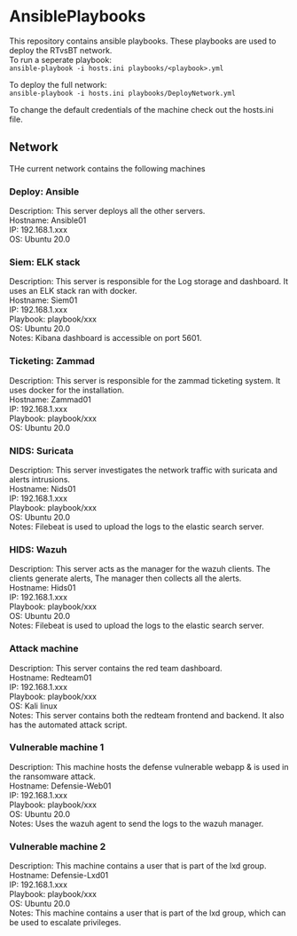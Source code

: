 # AnsiblePlaybooks
This repository contains ansible playbooks. These playbooks are used to deploy the RTvsBT network.  
To run a seperate playbook:  
`ansible-playbook -i hosts.ini playbooks/<playbook>.yml`  

To deploy the full network:  
`ansible-playbook -i hosts.ini playbooks/DeployNetwork.yml`  

To change the default credentials of the machine check out the hosts.ini file.  

## Network



THe current network contains the following machines

### Deploy: Ansible
Description:  This server deploys all the other servers.  
Hostname:     Ansible01  
IP:           192.168.1.xxx  
OS:           Ubuntu 20.0  

### Siem: ELK stack
Description:  This server is responsible for the Log storage and dashboard. It uses an ELK stack ran with docker.  
Hostname:     Siem01  
IP:           192.168.1.xxx  
Playbook:     playbook/xxx  
OS:           Ubuntu 20.0  
Notes:        Kibana dashboard is accessible on port 5601.  

### Ticketing: Zammad
Description:  This server is responsible for the zammad ticketing system. It uses docker for the installation.  
Hostname:     Zammad01  
IP:           192.168.1.xxx  
Playbook:     playbook/xxx  
OS:           Ubuntu 20.0  

### NIDS: Suricata
Description:  This server investigates the network traffic with suricata and alerts intrusions.  
Hostname:     Nids01  
IP:           192.168.1.xxx  
Playbook:     playbook/xxx  
OS:           Ubuntu 20.0  
Notes:        Filebeat is used to upload the logs to the elastic search server.  

### HIDS: Wazuh
Description:  This server acts as the manager for the wazuh clients. The clients generate alerts, The manager then collects all the alerts.  
Hostname:     Hids01  
IP:           192.168.1.xxx  
Playbook:     playbook/xxx  
OS:           Ubuntu 20.0  
Notes:        Filebeat is used to upload the logs to the elastic search server.  

### Attack machine
Description:  This server contains the red team dashboard.  
Hostname:     Redteam01  
IP:           192.168.1.xxx  
Playbook:     playbook/xxx  
OS:           Kali linux  
Notes:        This server contains both the redteam frontend and backend. It also has the automated attack script.  

### Vulnerable machine 1
Description:  This machine hosts the defense vulnerable webapp & is used in the ransomware attack.  
Hostname:     Defensie-Web01  
IP:           192.168.1.xxx  
Playbook:     playbook/xxx  
OS:           Ubuntu 20.0  
Notes:        Uses the wazuh agent to send the logs to the wazuh manager.  

### Vulnerable machine 2
Description:  This machine contains a user that is part of the lxd group.
Hostname:     Defensie-Lxd01  
IP:           192.168.1.xxx  
Playbook:     playbook/xxx  
OS:           Ubuntu 20.0  
Notes:        This machine contains a user that is part of the lxd group, which can be used to escalate privileges.  
